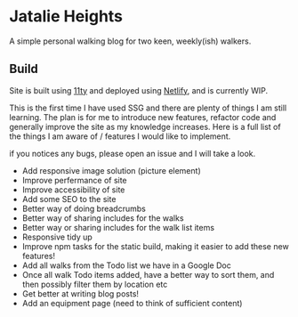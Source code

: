 # Jatalie Heights

A simple personal walking blog for two keen, weekly(ish) walkers.

## Build

Site is built using [11ty](https://www.11ty.io/) and deployed using [Netlify](https://www.netlify.com/), and is currently WIP.

This is the first time I have used SSG and there are plenty of things I am still learning. The plan is for me to introduce new features, refactor code and generally improve the site as my knowledge increases. Here is a full list of the things I am aware of / features I would like to implement.

if you notices any bugs, please open an issue and I will take a look.

* Add responsive image solution (picture element)
* Improve perfermance of site
* Improve accessibility of site
* Add some SEO to the site
* Better way of doing breadcrumbs
* Better way of sharing includes for the walks
* Better way or sharing includes for the walk list items
* Responsive tidy up
* Improve npm tasks for the static build, making it easier to add these new features!
* Add all walks from the Todo list we have in a Google Doc
* Once all walk Todo items added, have a better way to sort them, and then possibly filter them by location etc
* Get better at writing blog posts!
* Add an equipment page (need to think of sufficient content)
